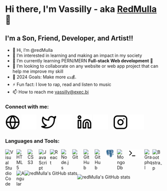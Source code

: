 # Hi there, I'm Vassilly - aka [RedMulla][website] 👋 


## I'm a Son, Friend, Developer, and Artist!!

- 👋 Hi, I’m @redMulla
- 👀 I’m interested in learning and making an impact in my society
- 🌱 I’m currently learning PERN/MERN __Full-stack Web development__ 🤣
- 👯 I’m looking to collaborate on any website or web app project that can help me improve my skill
- 🥅 2024 Goals: Make more 💵💰.
- ⚡ Fun fact: I love to rap, read and listen to music
- 📫 How to reach me vassilly@exec.bi

### Connect with me:

[![website](./img/globe-light.svg)](https://redmulla.github.io/Portfolio#gh-light-mode-only)
[![website](./img/globe-dark.svg)](https://redmulla.github.io/Portfolio#gh-dark-mode-only)
&nbsp;&nbsp;
[![website](./img/twitter-light.svg)](https://twitter.com/Vassilly3#gh-light-mode-only)
[![website](./img/twitter-dark.svg)](https://twitter.com/Vassilly3#gh-dark-mode-only)
&nbsp;&nbsp;
[![website](./img/linkedin-light.svg)](https://www.linkedin.com/in/vassilly-red-v-ibinkwiye-3884131b9#gh-light-mode-only)
[![website](./img/linkedin-dark.svg)](https://www.linkedin.com/in/vassilly-red-v-ibinkwiye-3884131b9#gh-dark-mode-only)
&nbsp;&nbsp;
[![website](./img/instagram-light.svg)](https://www.instagram.com/red_vassily#gh-light-mode-only)
[![website](./img/instagram-dark.svg)](https://www.instagram.com/red_vassily#gh-dark-mode-only)

### Languages and Tools:

[<img align="left" alt="Visual Studio Code" width="26px" src="https://cdn.jsdelivr.net/gh/devicons/devicon/icons/vscode/vscode-original.svg" style="padding-right:10px;" />][website]
[<img align="left" alt="HTML5" width="26px" src="https://cdn.jsdelivr.net/gh/devicons/devicon/icons/html5/html5-original.svg" style="padding-right:10px;" />][website]
[<img align="left" alt="CSS3" width="26px" src="https://cdn.jsdelivr.net/gh/devicons/devicon/icons/css3/css3-original.svg" style="padding-right:10px;" />][website]
[<img align="left" alt="JavaScript" width="26px" src="https://cdn.jsdelivr.net/gh/devicons/devicon/icons/javascript/javascript-original.svg" style="padding-right:10px;" />][website]
[<img align="left" alt="React" width="26px" src="https://cdn.jsdelivr.net/gh/devicons/devicon/icons/react/react-original.svg" style="padding-right:10px;" />][website]
[<img align="left" alt="Node.js" width="26px" src="https://cdn.jsdelivr.net/gh/devicons/devicon/icons/nodejs/nodejs-original.svg" style="padding-right:10px;" />][website]
[<img align="left" alt="Git" width="26px" src="https://cdn.jsdelivr.net/gh/devicons/devicon/icons/git/git-original.svg" style="padding-right:10px;" />][website]

[<img align="left" alt="GitHub" width="26px" src="https://user-images.githubusercontent.com/3369400/139447912-e0f43f33-6d9f-45f8-be46-2df5bbc91289.png" style="padding-right:10px;" />](https://redmulla.github.io/Portfolio#gh-dark-mode-only)
[<img align="left" alt="GitHub" width="26px" src="https://user-images.githubusercontent.com/3369400/139448065-39a229ba-4b06-434b-bc67-616e2ed80c8f.png" style="padding-right:10px;" />](https://redmulla.github.io/Portfolio#gh-light-mode-only)
[<img align="left" alt="PostgreSQL" width="26px" src="https://raw.githubusercontent.com/devicons/devicon/1119b9f84c0290e0f0b38982099a2bd027a48bf1/icons/postgresql/postgresql-plain.svg" style="padding-right:10px;" />][website]
[<img align="left" alt="MongoDb" width="26px" src="https://cdn.jsdelivr.net/gh/devicons/devicon/icons/mongodb/mongodb-original.svg" style="padding-right:10px;" />][website]
[<img align="left" alt="Terminal" width="26px" src="./img/terminal-light.svg" />](https://redmulla.github.io/Portfolio#gh-light-mode-only)
[<img align="left" alt="Terminal" width="26px" src="./img/terminal-dark.svg" />](https://redmulla.github.io/Portfolio#gh-dark-mode-only)
[<img align="left" alt="Graphql" width="26px" src="https://cdn.jsdelivr.net/gh/devicons/devicon/icons/graphql/graphql-plain.svg" />][website]
[<img align="left" alt="Bootstrap" width="26px" src="https://cdn.jsdelivr.net/gh/devicons/devicon/icons/bootstrap/bootstrap-original.svg" />][website]
[<img align="left" alt="Angular" width="26px" src="https://cdn.jsdelivr.net/gh/devicons/devicon/icons/angular/angular-original.svg" />][website]


<br />
<br />

---

<img align="left" alt="redMulla's GitHub stats" src="https://github-readme-stats.vercel.app/api?username=redMulla&show_icons=true&hide_border=true" />
<br />
<img align="left" alt="redMulla's GitHub stats" src="https://github-readme-stats.vercel.app/api/top-langs/?username=redMulla&layout=compact" />

[website]: https://redmulla.github.io/Portfolio
<!---
redMulla/redMulla is a ✨ special ✨ repository because its `README.md` (this file) appears on your GitHub profile.
You can click the Preview link to take a look at your changes.
--->
